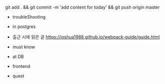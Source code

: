 

git add . && git commit -m 'add content for today' && git push origin master

- troubleShooting


- in postgres


- 출근 시에 읽은 글 
https://joshua1988.github.io/webpack-guide/guide.html

- must know 




- at DB 


- frontend

- quest


